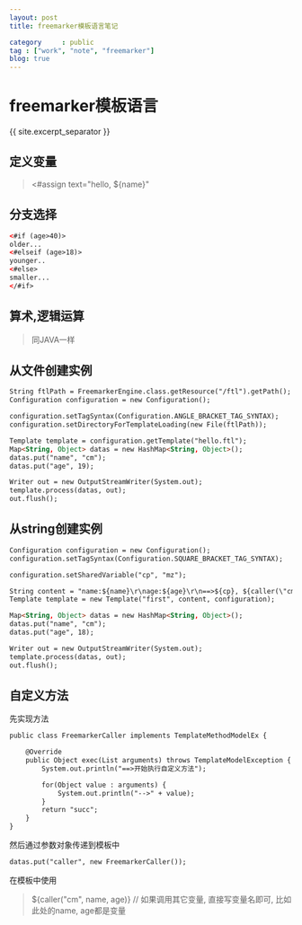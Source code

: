 ```yaml
---
layout: post
title: freemarker模板语言笔记

category     : public
tag : ["work", "note", "freemarker"]
blog: true
---
```

# freemarker模板语言
{{ site.excerpt_separator }}

## 定义变量 ##

> <#assign text="hello, ${name}" 

## 分支选择 ##

```html
<#if (age>40)>
older...
<#elseif (age>18)>
younger..
<#else>
smaller...
</#if>
```

## 算术,逻辑运算 ##

> 同JAVA一样

## 从文件创建实例 ##

```html
String ftlPath = FreemarkerEngine.class.getResource("/ftl").getPath();
Configuration configuration = new Configuration();

configuration.setTagSyntax(Configuration.ANGLE_BRACKET_TAG_SYNTAX);
configuration.setDirectoryForTemplateLoading(new File(ftlPath));

Template template = configuration.getTemplate("hello.ftl");
Map<String, Object> datas = new HashMap<String, Object>();
datas.put("name", "cm");
datas.put("age", 19);

Writer out = new OutputStreamWriter(System.out);
template.process(datas, out);
out.flush();
```

## 从string创建实例 ##

```html
Configuration configuration = new Configuration();
configuration.setTagSyntax(Configuration.SQUARE_BRACKET_TAG_SYNTAX);

configuration.setSharedVariable("cp", "mz");

String content = "name:${name}\r\nage:${age}\r\n==>${cp}, ${caller(\"cm\", name, age)}";
Template template = new Template("first", content, configuration);

Map<String, Object> datas = new HashMap<String, Object>();
datas.put("name", "cm");
datas.put("age", 18);

Writer out = new OutputStreamWriter(System.out);
template.process(datas, out);
out.flush();
```

## 自定义方法 ##
先实现方法

```html
public class FreemarkerCaller implements TemplateMethodModelEx {

    @Override
    public Object exec(List arguments) throws TemplateModelException {
        System.out.println("==>开始执行自定义方法");

        for(Object value : arguments) {
            System.out.println("-->" + value);
        }
        return "succ";
    }
}

```

然后通过参数对象传递到模板中

```html
datas.put("caller", new FreemarkerCaller());
```

在模板中使用

> ${caller(\"cm\", name, age)} // 如果调用其它变量, 直接写变量名即可, 比如此处的name, age都是变量
